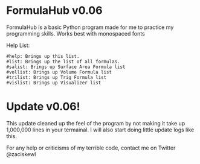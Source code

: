 # FormulaHub v0.06
FormulaHub is a basic Python program made for me to practice my programming skills. Works best with monospaced fonts

Help List:

	#help: Brings up this list.
	#list: Brings up the list of all formulas.
	#salist: Brings up Surface Area Formula list
	#vollist: Brings up Volume Formula list
	#trilist: Brings up Trig Formula list
	#vislist: Brings up Visualizer list

<h1>Update v0.06!</h1>
	This update cleaned up the feel of the program by not making it take up 1,000,000 lines in your termainal. I will also start doing little update logs like this.

For any help or criticisms of my terrible code, contact me on Twitter @zaciskewl
